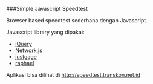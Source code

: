 ###Simple Javascript Speedtest

Browser based speedtest sederhana dengan Javascript.

Javascript library yang dipakai:

- [jQuery](https://jquery.com)
- [Network.js](https://github.com/nesk/network.js)
- [justgage](https://github.com/toorshia/justgage)
- [raphael](https://github.com/DmitryBaranovskiy/raphael)

Aplikasi bisa dilihat di <http://speedtest.transkon.net.id>
